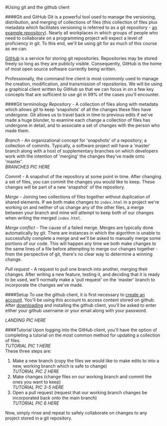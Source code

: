 #Using git and the github client

####Git and GitHub
Git is a powerful tool used to manage the versioning, distribution, and merging of collections of files (this collection of files plus metadata which facilitates versioning is referred to as a git repository - [an example repository](https://github.com/geotrellis/geotrellis)). Nearly all workplaces in which  groups of people who need to collaborate on a programming project will expect a level of proficiency in git. To this end, we'll be using git for as much of this course as we can.  

[GitHub](https://github.com) is a service for storing git repositories. Repositories may be stored freely so long as they are publicly visible. Consequently, GitHub is the home of most open source software currently being written.  

Professionally, the command line client is most commonly used to manage the creation, modification, and transmission of repositories. We will be using a graphical client written by GitHub so that we can focus in on a few key concepts that are sufficient to use git in 99% of the cases you'll encounter.

####Git terminology
*Repository* - A collection of files along with metadata which allows git to keep 'snapshots' of all the changes these files have undergone. Git allows us to travel back in time to previous edits if we've made a huge blunder, to examine each change a collection of files has undergone in detail, and to associate a set of changes with the person who made them.  

*Branch* - An organizational concept for 'snapshots' of a repository; a collection of commits. Typically, a software project will have a 'master' branch along with a host of supplementary branches on which developers work with the intention of 'merging' the changes they've made onto 'master'.  
*BRANCHES PIC HERE*

*Commit* - A snapshot of the repository at some point in time. After changing a set of files, you can commit the changes you would like to keep. These changes will be part of a new 'snapshot' of the repository.

*Merge* - Joining two collections of files together without duplication of shared elements. If we both make changes to `index.html` in a project we're working on and neither of us change any of the other files, a merge between your branch and mine will attempt to keep both of our changes when writing the merged `index.html`.  

*Merge conflict* - The cause of a failed merge. Merges are typically done automatically by git. There are instances in which the algorithm is unable to successfully complete a merge and we'll be asked to manually merge some portions of our code. This will happen any time we both make changes to the same lines of a file before attempting to merge our changes together - from the perspective of git, there's no clear way to determine a winning change.  

*Pull request* - A request to pull one branch into another, merging their changes. After writing a new feature, testing it, and deciding that it is ready to be used, we'll normally make a 'pull request' on the 'master' branch to incorporate the changes we've made.  

####Setup
To use the github client, it is first necessary to [create an account](https://github.com/join). You'll be using this account to access content stored on github. After [downloading](https://desktop.github.com) and installing the github client, you'll be asked to enter either your github username or your email along with your password.

*LANDING PIC HERE*

####Tutorial
Upon logging into the GitHub client, you'll have the option of completing a tutorial on the most common method for updating a collection of files.  
*TUTORIAL PIC 1 HERE*  
These three steps are:  
1. Make a new branch (copy the files we would like to make edits to into a new, working branch which is safe to change)  
*TUTORIAL PIC 2 HERE*
2. Make changes (change files on our working branch and commit the ones you want to keep)  
*TUTORIAL PIC 3-5 HERE*
3. Open a pull request (request that our working branch changes be incorporated back onto the main branch)  
*TUTORIAL PIC 6 HERE*

Now, simply rinse and repeat to safely collaborate on changes to any project stored in a git repository.
